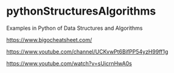 # pythonStructuresAlgorithms

Examples in Python of Data Structures and Algorithms 

https://www.bigocheatsheet.com/

https://www.youtube.com/channel/UCKvwPt6BifPP54yzH99ff1g

https://www.youtube.com/watch?v=sUicrnHwA0s






